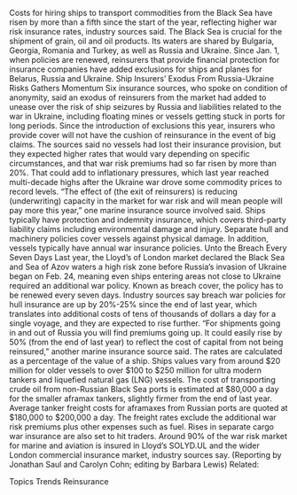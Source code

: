 Costs for hiring ships to transport commodities from the Black Sea have risen by more than a fifth since the start of the year, reflecting higher war risk insurance rates, industry sources said.
The Black Sea is crucial for the shipment of grain, oil and oil products. Its waters are shared by Bulgaria, Georgia, Romania and Turkey, as well as Russia and Ukraine.
Since Jan. 1, when policies are renewed, reinsurers that provide financial protection for insurance companies have added exclusions for ships and planes for Belarus, Russia and Ukraine.
Ship Insurers’ Exodus From Russia-Ukraine Risks Gathers Momentum
Six insurance sources, who spoke on condition of anonymity, said an exodus of reinsurers from the market had added to unease over the risk of ship seizures by Russia and liabilities related to the war in Ukraine, including floating mines or vessels getting stuck in ports for long periods.
Since the introduction of exclusions this year, insurers who provide cover will not have the cushion of reinsurance in the event of big claims.
The sources said no vessels had lost their insurance provision, but they expected higher rates that would vary depending on specific circumstances, and that war risk premiums had so far risen by more than 20%.
That could add to inflationary pressures, which last year reached multi-decade highs after the Ukraine war drove some commodity prices to record levels.
“The effect of (the exit of reinsurers) is reducing (underwriting) capacity in the market for war risk and will mean people will pay more this year,” one marine insurance source involved said.
Ships typically have protection and indemnity insurance, which covers third-party liability claims including environmental damage and injury. Separate hull and machinery policies cover vessels against physical damage. In addition, vessels typically have annual war insurance policies.
Unto the Breach Every Seven Days
Last year, the Lloyd’s of London market declared the Black Sea and Sea of Azov waters a high risk zone before Russia’s invasion of Ukraine began on Feb. 24, meaning even ships entering areas not close to Ukraine required an additional war policy.
Known as breach cover, the policy has to be renewed every seven days.
Industry sources say breach war policies for hull insurance are up by 20%-25% since the end of last year, which translates into additional costs of tens of thousands of dollars a day for a single voyage, and they are expected to rise further.
“For shipments going in and out of Russia you will find premiums going up. It could easily rise by 50% (from the end of last year) to reflect the cost of capital from not being reinsured,” another marine insurance source said.
The rates are calculated as a percentage of the value of a ship. Ships values vary from around $20 million for older vessels to over $100 to $250 million for ultra modern tankers and liquefied natural gas (LNG) vessels.
The cost of transporting crude oil from non-Russian Black Sea ports is estimated at $80,000 a day for the smaller aframax tankers, slightly firmer from the end of last year.
Average tanker freight costs for aframaxes from Russian ports are quoted at $180,000 to $200,000 a day. The freight rates exclude the additional war risk premiums plus other expenses such as fuel.
Rises in separate cargo war insurance are also set to hit traders.
Around 90% of the war risk market for marine and aviation is insured in Lloyd’s SOLYD.UL and the wider London commercial insurance market, industry sources say.
(Reporting by Jonathan Saul and Carolyn Cohn; editing by Barbara Lewis)
Related:

Topics
Trends
Reinsurance
